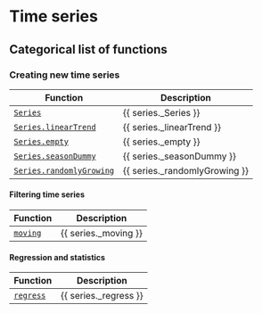 # Time series

## Categorical list of functions

### Creating new time series

Function | Description
---|---
[`Series`](Series.md) | {{ series._Series }} 
[`Series.linearTrend`](linearTrend.md) | {{ series._linearTrend }} 
[`Series.empty`](empty.md) | {{ series._empty }} 
[`Series.seasonDummy`](seasonDummy.md) | {{ series._seasonDummy }} 
[`Series.randomlyGrowing`](randomlyGrowing.md) | {{ series._randomlyGrowing }} 


#### Filtering time series

Function | Description 
---|---
[`moving`](moving.md) | {{ series._moving }} 


#### Regression and statistics

Function | Description 
---|---
[`regress`](regress.md) | {{ series._regress }} 

